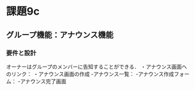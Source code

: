# 課題9c
## グループ機能：アナウンス機能
### 要件と設計
オーナーはグループのメンバーに告知することができる．
・アナウンス画面へのリンク：
・アナウンス画面の作成
  -アナウンス一覧：
  -アナウンス作成フォーム：
  -アナウンス完了画面